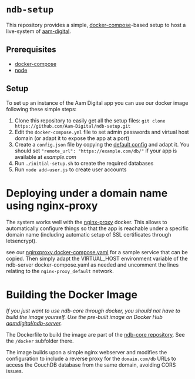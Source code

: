 # `ndb-setup`

This repository provides a simple, [docker-compose](https://docs.docker.com/compose/)-based
setup to host a live-system of [aam-digital](https://www.aam-digital.com/).

## Prerequisites

* [docker-compose](https://docs.docker.com/compose/)
* [node](https://nodejs.org/en/)

## Setup

To set up an instance of the Aam Digital app you can use our docker image
following these simple steps:

1. Clone this repository to easily get all the setup files: `git clone https://github.com/Aam-Digital/ndb-setup.git`
2. Edit the `docker-compose.yml` file to set admin passwords and virtual host domain
(or adapt it to expose the app at a port)
3. Create a `config.json` file by copying the [default config](https://github.com/Aam-Digital/ndb-core/blob/master/src/assets/config.default.json)
and adapt it. You should set `"remote_url": "https://example.com/db/"` if your app is available at *example.com*
4. Run `./initial-setup.sh` to create the required databases
5. Run `node add-user.js` to create user accounts



# Deploying under a domain name using nginx-proxy
The system works well with the [nginx-proxy](https://github.com/jwilder/nginx-proxy) docker. This allows to automatically configure things so that the app is reachable under a specific domain name (including automatic setup of SSL certificates through letsencrypt).

see our [nginxproxy.docker-compose.yaml](https://github.com/NGO-DB/docker/blob/master/nginxproxy.docker-compose.yaml) for a sample service that can be copied. Then simply adapt the VIRTUAL_HOST environment variable of the ndb-server docker-compose.yaml as needed and uncomment the lines relating to the `nginx-proxy_default` network.



# Building the Docker Image
*If you just want to use ndb-core through docker, you should not have to build the image yourself. Use the pre-built image on Docker Hub [aamdigital/ndb-server](https://cloud.docker.com/u/aamdigital/repository/docker/aamdigital/ndb-server).*

The Dockerfile to build the image are part of the [ndb-core repository](https://github.com/Aam-Digital/ndb-core).
See the `/docker` subfolder there.

The image builds upon a simple nginx webserver
and modifies the configuration to include a reverse proxy for the `domain.com/db` URLs
to access the CouchDB database from the same domain, avoiding CORS issues.
